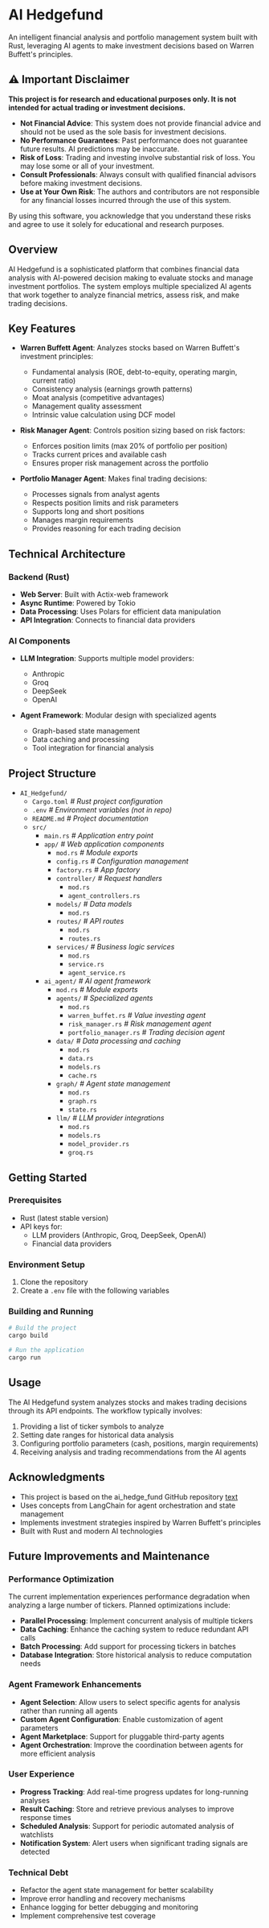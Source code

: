 # AI Hedgefund

An intelligent financial analysis and portfolio management system built with Rust, leveraging AI agents to make investment decisions based on Warren Buffett's principles.

## ⚠️ Important Disclaimer

**This project is for research and educational purposes only. It is not intended for actual trading or investment decisions.**

- **Not Financial Advice**: This system does not provide financial advice and should not be used as the sole basis for investment decisions.
- **No Performance Guarantees**: Past performance does not guarantee future results. AI predictions may be inaccurate.
- **Risk of Loss**: Trading and investing involve substantial risk of loss. You may lose some or all of your investment.
- **Consult Professionals**: Always consult with qualified financial advisors before making investment decisions.
- **Use at Your Own Risk**: The authors and contributors are not responsible for any financial losses incurred through the use of this system.

By using this software, you acknowledge that you understand these risks and agree to use it solely for educational and research purposes.

## Overview

AI Hedgefund is a sophisticated platform that combines financial data analysis with AI-powered decision making to evaluate stocks and manage investment portfolios. The system employs multiple specialized AI agents that work together to analyze financial metrics, assess risk, and make trading decisions.

## Key Features

- **Warren Buffett Agent**: Analyzes stocks based on Warren Buffett's investment principles:
  - Fundamental analysis (ROE, debt-to-equity, operating margin, current ratio)
  - Consistency analysis (earnings growth patterns)
  - Moat analysis (competitive advantages)
  - Management quality assessment
  - Intrinsic value calculation using DCF model

- **Risk Manager Agent**: Controls position sizing based on risk factors:
  - Enforces position limits (max 20% of portfolio per position)
  - Tracks current prices and available cash
  - Ensures proper risk management across the portfolio

- **Portfolio Manager Agent**: Makes final trading decisions:
  - Processes signals from analyst agents
  - Respects position limits and risk parameters
  - Supports long and short positions
  - Manages margin requirements
  - Provides reasoning for each trading decision

## Technical Architecture

### Backend (Rust)

- **Web Server**: Built with Actix-web framework
- **Async Runtime**: Powered by Tokio
- **Data Processing**: Uses Polars for efficient data manipulation
- **API Integration**: Connects to financial data providers

### AI Components

- **LLM Integration**: Supports multiple model providers:
  - Anthropic
  - Groq
  - DeepSeek
  - OpenAI

- **Agent Framework**: Modular design with specialized agents
  - Graph-based state management
  - Data caching and processing
  - Tool integration for financial analysis

## Project Structure

-   `AI_Hedgefund/`
    -   `Cargo.toml`  *# Rust project configuration*
    -   `.env`  *# Environment variables (not in repo)*
    -   `README.md`  *# Project documentation*
    -   `src/`
        -   `main.rs`  *# Application entry point*
        -   `app/`  *# Web application components*
            -   `mod.rs`  *# Module exports*
            -   `config.rs`  *# Configuration management*
            -   `factory.rs`  *# App factory*
            -   `controller/`  *# Request handlers*
                -   `mod.rs`
                -   `agent_controllers.rs`
            -   `models/`  *# Data models*
                -   `mod.rs`
            -   `routes/`  *# API routes*
                -   `mod.rs`
                -   `routes.rs`
            -   `services/`  *# Business logic services*
                -   `mod.rs`
                -   `service.rs`
                -   `agent_service.rs`
        -   `ai_agent/`  *# AI agent framework*
            -   `mod.rs`  *# Module exports*
            -   `agents/`  *# Specialized agents*
                -   `mod.rs`
                -   `warren_buffet.rs`  *# Value investing agent*
                -   `risk_manager.rs`  *# Risk management agent*
                -   `portfolio_manager.rs`  *# Trading decision agent*
            -   `data/`  *# Data processing and caching*
                -   `mod.rs`
                -   `data.rs`
                -   `models.rs`
                -   `cache.rs`
            -   `graph/`  *# Agent state management*
                -   `mod.rs`
                -   `graph.rs`
                -   `state.rs`
            -   `llm/`  *# LLM provider integrations*
                -   `mod.rs`
                -   `models.rs`
                -   `model_provider.rs`
                -   `groq.rs`


## Getting Started

### Prerequisites

- Rust (latest stable version)
- API keys for:
  - LLM providers (Anthropic, Groq, DeepSeek, OpenAI)
  - Financial data providers

### Environment Setup

1. Clone the repository
2. Create a `.env` file with the following variables

### Building and Running

```bash
# Build the project
cargo build

# Run the application
cargo run
```

## Usage

The AI Hedgefund system analyzes stocks and makes trading decisions through its API endpoints. The workflow typically involves:

1. Providing a list of ticker symbols to analyze
2. Setting date ranges for historical data analysis
3. Configuring portfolio parameters (cash, positions, margin requirements)
4. Receiving analysis and trading recommendations from the AI agents

## Acknowledgments
* This project is based on the ai_hedge_fund GitHub repository [text](https://github.com/virattt/ai-hedge-fund)
* Uses concepts from LangChain for agent orchestration and state management
* Implements investment strategies inspired by Warren Buffett's principles
* Built with Rust and modern AI technologies

## Future Improvements and Maintenance

### Performance Optimization

The current implementation experiences performance degradation when analyzing a large number of tickers. Planned optimizations include:

- **Parallel Processing**: Implement concurrent analysis of multiple tickers
- **Data Caching**: Enhance the caching system to reduce redundant API calls
- **Batch Processing**: Add support for processing tickers in batches
- **Database Integration**: Store historical analysis to reduce computation needs

### Agent Framework Enhancements

- **Agent Selection**: Allow users to select specific agents for analysis rather than running all agents
- **Custom Agent Configuration**: Enable customization of agent parameters
- **Agent Marketplace**: Support for pluggable third-party agents
- **Agent Orchestration**: Improve the coordination between agents for more efficient analysis

### User Experience

- **Progress Tracking**: Add real-time progress updates for long-running analyses
- **Result Caching**: Store and retrieve previous analyses to improve response times
- **Scheduled Analysis**: Support for periodic automated analysis of watchlists
- **Notification System**: Alert users when significant trading signals are detected

### Technical Debt

- Refactor the agent state management for better scalability
- Improve error handling and recovery mechanisms
- Enhance logging for better debugging and monitoring
- Implement comprehensive test coverage

